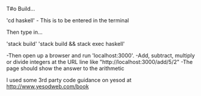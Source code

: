 T#o Build...

'cd haskell' - This is to be entered in the terminal

Then type in...

'stack build'
'stack build && stack exec haskell'

-Then open up a browser and run 'localhost:3000'.
-Add, subtract, multiply or divide integers at the URL line like "http://localhost:3000/add/5/2" 
-The page should show the answer to the arithmetic

I used some 3rd party code guidance on yesod at 
http://www.yesodweb.com/book


